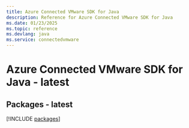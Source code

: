 ```yaml
---
title: Azure Connected VMware SDK for Java
description: Reference for Azure Connected VMware SDK for Java
ms.date: 01/23/2025
ms.topic: reference
ms.devlang: java
ms.service: connectedvmware
---
```

# Azure Connected VMware SDK for Java - latest
## Packages - latest
[!INCLUDE [packages](connected-vmware-index.md)]